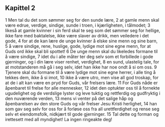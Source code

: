 ## Kapittel 2

1 Men tal du det som sømmer seg for den sunde lære,
2 at gamle menn skal være edrue, verdige, sindige, sunde i troen, i kjærligheten, i tålmodet;
3 likeså at gamle kvinner i sin ferd skal te seg som det sømmer seg for hellige, ikke fare med baktalelse, ikke være slaver av drikk, men veiledere i det gode,
4 for at de kan lære de unge kvinner å elske sine menn og sine barn,
5 å være sindige, rene, huslige, gode, lydige mot sine egne menn, for at Guds ord ikke skal bli spottet!
6 De unge menn skal du likeledes formane til å være sindige,
7 idet du i alle måter ter deg selv som et forbillede i gode gjerninger, og i din lære viser renhet, verdighet,
8 en sund, ulastelig tale, for at motstanderen må gå i seg selv, idet han ikke har noe ondt å si om oss.
9 Tjenere skal du formane til å være lydige mot sine egne herrer, i alle ting å tekkes dem, ikke å si imot,
10 ikke å være utro, men vise all god troskap, for at de i alt kan være en pryd for Guds, vår frelsers lære.
11 For Guds nåde er åpenbaret til frelse for alle mennesker,
12 idet den optukter oss til å fornekte ugudelighet og de verdslige lyster og leve tuktig og rettferdig og gudfryktig i den nuværende verden,
13 mens vi venter på det salige håp og åpenbarelsen av den store Guds og vår frelser Jesu Kristi herlighet,
14 han som gav seg selv for oss for å forløse oss fra all urettferdighet og rense seg selv et eiendomsfolk, nidkjært til gode gjerninger.
15 Tal dette og forman og irettesett med all myndighet! La ingen ringeakte deg!
